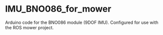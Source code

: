 # IMU_BNO086_for_mower
Arduino code for the BNO086 module (9DOF IMU). Configured for use with the ROS mower project.
